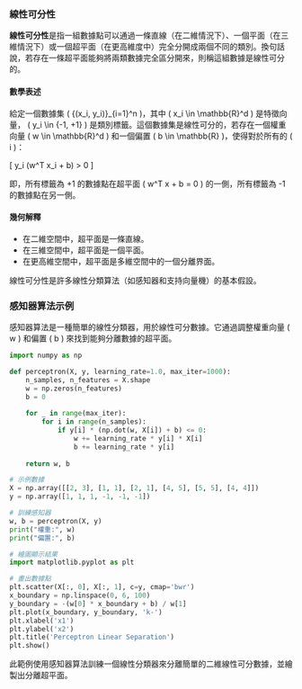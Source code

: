 ### 線性可分性

**線性可分性**是指一組數據點可以通過一條直線（在二維情況下）、一個平面（在三維情況下）或一個超平面（在更高維度中）完全分開成兩個不同的類別。換句話說，若存在一條超平面能夠將兩類數據完全區分開來，則稱這組數據是線性可分的。

#### 數學表述

給定一個數據集 \( \{(x_i, y_i)\}_{i=1}^n \)，其中 \( x_i \in \mathbb{R}^d \) 是特徵向量， \( y_i \in \{-1, +1\} \) 是類別標籤。這個數據集是線性可分的，若存在一個權重向量 \( w \in \mathbb{R}^d \) 和一個偏置 \( b \in \mathbb{R} \)，使得對於所有的 \( i \)：

\[
y_i (w^T x_i + b) > 0
\]

即，所有標籤為 +1 的數據點在超平面 \( w^T x + b = 0 \) 的一側，所有標籤為 -1 的數據點在另一側。

#### 幾何解釋

- 在二維空間中，超平面是一條直線。
- 在三維空間中，超平面是一個平面。
- 在更高維空間中，超平面是多維空間中的一個分離界面。

線性可分性是許多線性分類算法（如感知器和支持向量機）的基本假設。

### 感知器算法示例

感知器算法是一種簡單的線性分類器，用於線性可分數據。它通過調整權重向量 \( w \) 和偏置 \( b \) 來找到能夠分離數據的超平面。

```python
import numpy as np

def perceptron(X, y, learning_rate=1.0, max_iter=1000):
    n_samples, n_features = X.shape
    w = np.zeros(n_features)
    b = 0
    
    for _ in range(max_iter):
        for i in range(n_samples):
            if y[i] * (np.dot(w, X[i]) + b) <= 0:
                w += learning_rate * y[i] * X[i]
                b += learning_rate * y[i]
    
    return w, b

# 示例數據
X = np.array([[2, 3], [1, 1], [2, 1], [4, 5], [5, 5], [4, 4]])
y = np.array([1, 1, 1, -1, -1, -1])

# 訓練感知器
w, b = perceptron(X, y)
print("權重:", w)
print("偏置:", b)

# 繪圖顯示結果
import matplotlib.pyplot as plt

# 畫出數據點
plt.scatter(X[:, 0], X[:, 1], c=y, cmap='bwr')
x_boundary = np.linspace(0, 6, 100)
y_boundary = -(w[0] * x_boundary + b) / w[1]
plt.plot(x_boundary, y_boundary, 'k-')
plt.xlabel('x1')
plt.ylabel('x2')
plt.title('Perceptron Linear Separation')
plt.show()
```

此範例使用感知器算法訓練一個線性分類器來分離簡單的二維線性可分數據，並繪製出分離超平面。